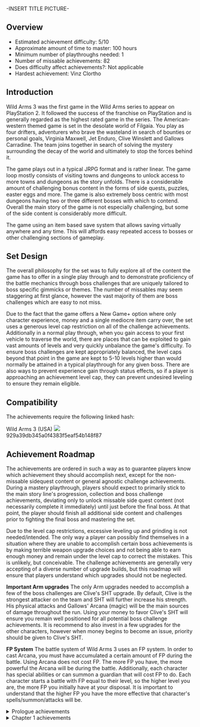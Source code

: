 -INSERT TITLE PICTURE-
## **Overview**

- Estimated achievement difficulty: 5/10 
- Approximate amount of time to master: 100 hours
- Minimum number of playthroughs needed: 1
- Number of missable achievements: 82
- Does difficulty affect achievements?: Not applicable
- Hardest achievement: Vinz Clortho


## **Introduction**

Wild Arms 3 was the first game in the Wild Arms series to appear on PlayStation 2.  It followed the success of the franchise on PlayStation and is generally regarded as the highest rated game in the series.  The American-western themed game is set in the desolate world of Filgaia.  You play as four drifters, adventurers who brave the wasteland in search of bounties or personal goals, Virginia Maxwell, Jet Enduro, Clive Winslett and Gallows Carradine.  The team joins together in search of solving the mystery surrounding the decay of the world and ultimately to stop the forces behind it.

The game plays out in a typical JRPG format and is rather linear.  The game loop mostly consists of visiting towns and dungeons to unlock access to more towns and dungeons as the story unfolds.  There is a considerable amount of challenging bonus content in the forms of side quests, puzzles, easter eggs and more.  The game is also extremely boss centric with most dungeons having two or three different bosses with which to contend.  Overall the main story of the game is not especially challenging, but some of the side content is considerably more difficult.

The game using an item based save system that allows saving virtually anywhere and any time.  This will affords easy repeated access to bosses or other challenging sections of gameplay.


## **Set Design**

The overall philosophy for the set was to fully explore all of the content the game has to offer in a single play through and to demonstrate proficiency of the battle mechanics through boss challenges that are uniquely tailored to boss specific gimmicks or themes.  The number of missables may seem staggering at first glance, however the vast majority of them are boss challenges which are easy to not miss.

Due to the fact that the game offers a New Game+ option where only character experience, money and a single mediocre item carry over, the set uses a generous level cap restriction on all of the challenge achievements.  Additionally in a normal play through, when you gain access to your first vehicle to traverse the world, there are places that can be exploited to gain vast amounts of levels and very quickly unbalance the game's difficulty.  To ensure boss challenges are kept appropriately balanced, the level caps beyond that point in the game are kept to 5-10 levels higher than would normally be attained in a typical playthrough for any given boss.  There are also ways to prevent experience gain through status effects, so if a player is approaching an achievement level cap, they can prevent undesired leveling to ensure they remain eligible.


## **Compatibility**

The achievements require the following linked hash:

Wild Arms 3 (USA) ![](https://retroachievements.org/Images/labels/redump.png)<br>
929a39db345a0f4383f5eaf54b148f87


## **Achievement Roadmap**

The achievements are ordered in such a way as to guarantee players know which achievement they should accomplish next, except for the non-missable sidequest content or general agnostic challenge achievements.  During a mastery playthrough, players should expect to primarily stick to the main story line's progression, collection and boss challenge achievements, deviating only to unlock missable side quest content (not necessarily complete it immediately) until just before the final boss.  At that point, the player should finish all additional side content and challenges prior to fighting the final boss and mastering the set.

Due to the level cap restrictions, excessive leveling up and grinding is not needed/intended.  The only way a player can possibly find themselves in a situation where they are unable to accomplish certain boss achievements is by making terrible weapon upgrade choices and not being able to earn enough money and remain under the level cap to correct the mistakes.  This is unlikely, but conceivable.  The challenge achievements are generally very accepting of a diverse number of upgrade builds, but this roadmap will ensure that players understand which upgrades should not be neglected.

**Important Arm upgrades**
The only Arm upgrades needed to accomplish a few of the boss challenges are Clive's SHT upgrade.  By default, Clive is the strongest attacker on the team and SHT will further increase his strength.  His physical attacks and Gallows' Arcana (magic) will be the main sources of damage throughout the run.  Using your money to favor Clive's SHT will ensure you remain well positioned for all potential boss challenge achievements.  It is recommend to also invest in a few upgrades for the other characters, however when money begins to become an issue, priority should be given to Clive's SHT.

**FP System**
The battle system of Wild Arms 3 uses an FP system.  In order to cast Arcana, you must have accumulated a certain amount of FP during the battle.  Using Arcana does not cost FP.  The more FP you have, the more powerful the Arcana will be during the battle.  Additionally, each character has special abilities or can summon a guardian that will cost FP to do.  Each character starts a battle with FP equal to their level, so the higher level you are, the more FP you initially have at your disposal.  It is important to understand that the higher FP you have the more effective that character's spells/summon/attacks will be.

<details>
<summary>Prologue achievements</summary>

## **Missable achievements**<br>
Virginia's intro:
- none

Jet's intro:
- none

Clive's intro:
- A Pain in the Borgnine [m]
- Toxic Avenger [m]

Gallows' prologue:
- It Pays to be Honest [m]
- Didn't Divide and Conquer [m]

***

--INSERT ICON-- **Burn, Baby, Burn!** (XXX points)

_Description_

This tool is required to complete Virginia's intro and cannot be missed.

***

--INSERT ICON-- **Duplicity** (XXX points)

_Description_

Opening a duplicator door is required to complete Virginia's intro and cannot be missed.

***

--INSERT ICON-- **The Innocent** (XXX points)

_Description_

This will award on completion of Virginia's intro and cannot be missed.

***

--INSERT ICON-- **The Guarded** (XXX points)

_Description_

This will award on completion of Jet's intro and cannot be missed.

***

--INSERT ICON-- **It Pays to be Honest [m]** (XXX points)

_Description_

Speak to Ellen near the cave entrance in Baskar Colony.  She will ask Gallows three questions and depending on how he answers, she will give him different gifts.  In order to unlock this achievement and obtain the best gift of 5 Heal Berries and 3 Gimel Coins, give the following responses to her questions:

1. "How'd you guess?"
2. "Yeah. You wanna help me out?"
3. "I wanna run away and be free."

***

--INSERT ICON-- **Stay Frosty** (XXX points)

_Description_

This tool is required to complete Gallows' intro and cannot be missed.

***

--INSERT ICON-- **Didn't Divide and Conquer [m]** (XXX points)

_Description_

The boss in Gallows' intro is the Kesaran Pasaran, four sphere shaped enemies near the end of the Fallen Sanctuary dungeon.  The boss gimmick is that if two or three of the enemies are defeated, the remaining one will resurrect the them.  This is to teach you to use the Extension ability which will multitarget Gallows' Arcana.  The goal of this achievement is to defeat the Kesaran Pasaran without them resurrecting at any point.  In order to do this, attack each of the enemies several times, but be careful to not kill more than one of them.  When Gallows runs out of bullets, it is safer to attack with his physical attack to build up FP as it is less likely to deal significant damage.  Once Gallows has more than 75 Arcana, use the Extension-Refrigerate skill to dispatch the Kesaran Parasan and earn the achievement.

--INSERT DEMO VIDEO--

***

--INSERT ICON-- **The Free Spirit** (XXX points)

_Description_

This will award on completion of Gallows' intro and cannot be missed.

***

--INSERT ICON-- **A Pain in the Borgnine [m]** (XXX points)

_Description_

Near the entrance to the Den of Miasma, a man named Borgnine will give Clive a Heal Berry if you talk to him.  After three heal berries he will stop giving Clive items and repeat the same text if spoken to again.  If you continue to speak to Borgnine a total of ten times however, he will change his text and give Clive a Gimel Coin.  Receiving the Gime Coin will unlock this achievement.

***

--INSERT ICON-- **Despoil the Den** (XXX points)

_Description_

Open the five treasure chests within the Den of Miasma.  Several chests are out the open and easy to find.  Shortly after finding the chest with the Gimel Coin, enter the next doorway and look for a crack on the western wall across from where you enter.  Bomb this wall to reveal a secret room with the last two treasure chests as well as an optional boss fight that can be accessed much later in the game.

***

--INSERT ICON-- **Toxic Avenger [m]** (XXX points)

_Description_

The finale of Clive's intro is a second boss battle against the Goldrake he first encountered in the Den of Miasma.  The Goldrake will poison Clive shortly after the fight begins and Clive will lose 20% of his max health every turn.  In order to defeat the Goldrake, Clive will have to hit it with two Lock On shots requiring a total of 50 FP.  Clive will not survive long enough to kill the Goldrake without using a Heal Berry or two as long as he remains poisoned.  Heal as necessary and defeat the Goldrake while still poisoned to earn this achievement.

--INSERT DEMO VIDEO--

***

--INSERT ICON-- **The Sharpshooter** (XXX points)

_Description_

This will award upon completion of Clive's intro and cannot be missed.
</details>
<details>
<summary>Chapter 1 achievements</summary>

## **Missable achievements**<br>
- Train Surfer [m]
- Granny Knows Best [m]
- The Old Fashionged Way [m]
- Somebody's Watching Me [m]
- Sacked the Serpent [m]
- Disco Inferno [m]
- Indirect Assault [m]
- The Tortoise and the Hares [m]
- The High Road [m]

***

--INSERT ICON-- **Train Surfer [m]** (XXX points)

_Description_

There are several aspects of this battle that need to be considered in order to unlock the achievement:

1. Do not allow any party members to fall: Virginia is the most vulnerable, so having her defend reguarly is very important.  Avoid attacking with her because if she does attack, the next time she defends, she will reload her ARM and invalidate the achievement.  She should only be used for defending herself and using an emergency Heal Berry because she will act first each turn.

2. Make sure Janus is note defeated before Dario or Romero.  As soon as Janus's HP reaches 0, the fight ends.  The goal should be to focus Clive's, Jet's and Gallows' attacks on either Dario or Romero first.  Immediately switch fire to the other as soon as the first is defeated and lastly defeat Janus.  Clive and Jet should never stop attacking and Gallows' should provide healing when necessary.  Clive and Jet will surely run out of bullets fairly early in the fight, but still do reasonable damage with physical attacks.  Continue to chip away at the enemies with physical attacks until they are defeated.

3. Do not defend after shooting an ARM because that will reload the bullets and invalidate the achievement.  Because the risk to Virginia is too high, she should never fire her ARM during this fight to preserve her defend option.

--INSERT DEMO VIDEO--

***

--INSERT ICON-- **Halle's Task** (XXX points)

_Description_

This achievement will unlock during the cutscene with Halle shortly after the party arrives in the Baskar Colony.  It cannot be missed.

***